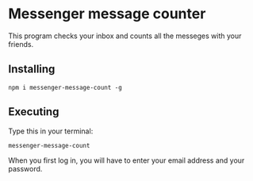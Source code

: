 # Messenger message counter
This program checks your inbox and counts all the messeges with your friends.
## Installing
```shell script
npm i messenger-message-count -g
```
## Executing
Type this in your terminal:
```
messenger-message-count
```
When you first log in, you will have to enter your email address and your password.
